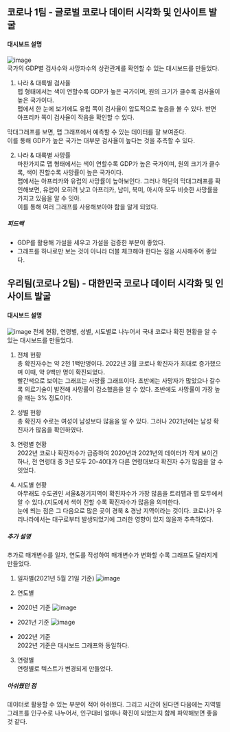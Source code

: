 ## 코로나 1팀 - 글로벌 코로나 데이터 시각화 및 인사이트 발굴

#### 대시보드 설명
![image](https://user-images.githubusercontent.com/65642065/185052680-7c03824f-84ea-4d27-bb9c-62ff2848661e.png)
</br>
국가의 GDP별 검사수와 사망자수의 상관관계를 확인할 수 있는 대시보드를 만들었다.</br>

1. 나라 & 대륙별 검사율</br>
맵 형태에서는 색이 연할수록 GDP가 높은 국가이며, 원의 크기가 클수록 검사율이 높은 국가이다.</br>
맵에서 한 눈에 보기에도 유럽 쪽이 검사율이 압도적으로 높음을 볼 수 있다. 반면 아프리카 쪽이 검사율이 작음을 확인할 수 있다.</br>

막대그래프를 보면, 맵 그래프에서 예측할 수 있는 데이터를 잘 보여준다.</br>
이를 통해 GDP가 높은 국가는 대부분 검사율이 높다는 것을 추측할 수 있다.

2. 나라 & 대륙별 사망률</br>
마찬가지로 맵 형태에서는 색이 연할수록 GDP가 높은 국가이며, 원의 크기가 클수록, 색이 진할수록 사망률이 높은 국가이다.</br>
맵에서는 아프리카와 유럽의 사망률이 높아보인다. 그러나 하단의 막대그래프를 확인해보면, 유럽이 오히려 낮고 아프리카, 남미, 북미, 아시아 모두 비슷한 사망률을 가지고 있음을 알 수 잇아.</br>
이를 통해 여러 그래프를 사용해보아야 함을 알게 되었다.

##### 피드백
* GDP를 활용해 가설을 세우고 가설을 검증한 부분이 좋았다.
* 그래프를 하나로만 보는 것이 아니라 더블 체크해야 한다는 점을 시사해주어 좋았다.







## 우리팀(코로나 2팀) - 대한민국 코로나 데이터 시각화 및 인사이트 발굴

#### 대시보드 설명

![image](https://user-images.githubusercontent.com/65642065/185049331-d296de21-27c2-4cc0-93cd-aac61884c27f.png)
전체 현황, 연령별, 성별, 시도별로 나누어서 국내 코로나 확진 현황을 알 수 있는 대시보드를 만들었다.</br>

1. 전체 현황 </br>
총 확진자수는 약 2천 1백만명이다. 2022년 3월 코로나 확진자가 최대로 증가했으며 이때, 약 9백만 명이 확진되었다.</br>
빨간색으로 보이는 그래프는 사망률 그래프이다. 초반에는 사망자가 많았으나 갈수록 의료기술이 발전해 사망률이 감소했음을 알 수 있다. 초반에도 사망률이 가장 높을 때는 3% 정도이다.

2. 성별 현황</br>
총 확진자 수로는 여성이 남성보다 많음을 알 수 있다. 그러나 2021년에는 남성 확진자가 많음을 확인하였다.

3. 연령별 현황</br>
2022년 코로나 확진자수가 급증하여 2020년과 2021년의 데이터가 작게 보이긴 하나, 전 연령대 중 3년 모두 20-40대가 다른 연령대보다 확진자 수가 많음을 알 수 잇었다.</br>

4. 시도별 현황 </br>
아무래도 수도권인 서울&경기지역이 확진자수가 가장 많음을 트리맵과 맵 모두에서 알 수 있다.(지도에서 색이 진할 수록 확진자수가 많음을 의미한다.</br>
눈에 띄는 점은 그 다음으로 많은 곳이 경북 & 경남 지역이라는 것이다. 코로나가 우리나라에서는 대구로부터 발생되었기에 그러한 영향이 있지 않을까 추측하였다.</br>

##### 추가 설명
추가로 매개변수를 일자, 연도를 작성하여 매개변수가 변화할 수록 그래프도 달라지게 만들었다.

1. 일자별(2021년 5월 21일 기준)
![image](https://user-images.githubusercontent.com/65642065/185051645-7f9285af-1c05-46cb-9e47-cbee98e9ba3b.png)

2. 연도별
* 2020년 기준
![image](https://user-images.githubusercontent.com/65642065/185051732-3240f9be-188d-43b1-84f3-ae2e4eed434e.png)

* 2021년 기준
![image](https://user-images.githubusercontent.com/65642065/185051808-2eb1c6be-8488-408b-b61f-09ab02a339e5.png)

* 2022년 기준 </br>
2022년 기준은 대시보드 그래프와 동일하다.

3. 연령별 </br>
연령별로 텍스트가 변경되게 만들었다.

##### 아쉬웠던 점
데이터로 활용할 수 있는 부분이 적어 아쉬웠다. 그리고 시간이 된다면 다음에는 지역별 그래프를 인구수로 나누어서, 인구대비 얼마나 확진이 되었는지 함께 파악해보면 좋을 것 같다.
